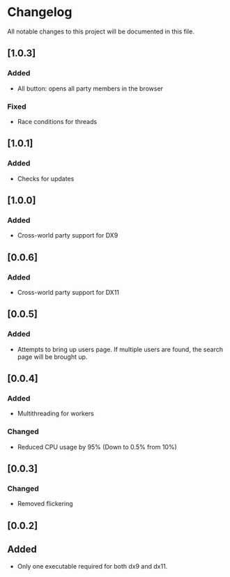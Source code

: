 # Changelog
All notable changes to this project will be documented in this file.

## [1.0.3]
### Added
- All button: opens all party members in the browser
### Fixed
- Race conditions for threads

## [1.0.1]
### Added
- Checks for updates

## [1.0.0]
### Added
- Cross-world party support for DX9

## [0.0.6]
### Added
- Cross-world party support for DX11

## [0.0.5]
### Added
- Attempts to bring up users page. If multiple users are found, the search page will be brought up.

## [0.0.4]
### Added
- Multithreading for workers  

### Changed  
- Reduced CPU usage by 95% (Down to 0.5% from 10%)

## [0.0.3]
### Changed
- Removed flickering

## [0.0.2]
## Added
- Only one executable required for both dx9 and dx11.
